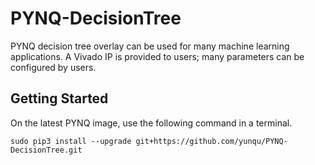 # PYNQ-DecisionTree
PYNQ decision tree overlay can be used for many machine learning applications.
A Vivado IP is provided to users; many parameters can be configured by users.

## Getting Started
On the latest PYNQ image, use the following command in a terminal.

```
sudo pip3 install --upgrade git+https://github.com/yunqu/PYNQ-DecisionTree.git
```
